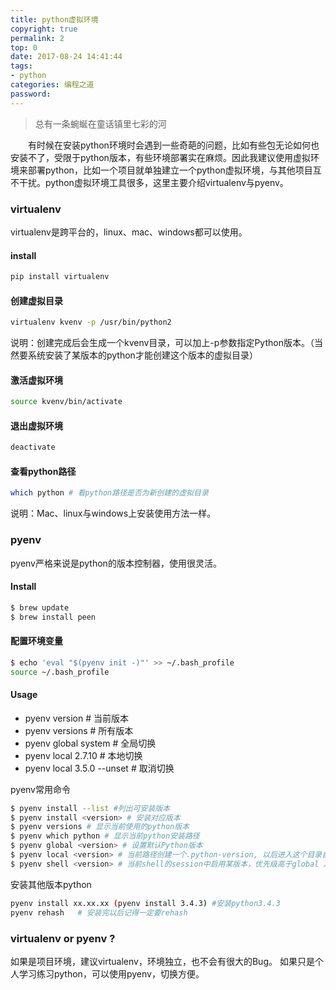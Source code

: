 ```yaml
---
title: python虚拟环境
copyright: true
permalink: 2
top: 0
date: 2017-08-24 14:41:44
tags:
- python
categories: 编程之道
password:
---
```

<blockquote class="blockquote-center">总有一条蜿蜒在童话镇里七彩的河</blockquote>
　　有时候在安装python环境时会遇到一些奇葩的问题，比如有些包无论如何也安装不了，受限于python版本，有些环境部署实在麻烦。因此我建议使用虚拟环境来部署python，比如一个项目就单独建立一个python虚拟环境，与其他项目互不干扰。python虚拟环境工具很多，这里主要介绍virtualenv与pyenv。
<!--more -->

### virtualenv
virtualenv是跨平台的，linux、mac、windows都可以使用。
#### install
```bash
pip install virtualenv
```
#### 创建虚拟目录
```bash
virtualenv kvenv -p /usr/bin/python2
```
说明：创建完成后会生成一个kvenv目录，可以加上-p参数指定Python版本。（当然要系统安装了某版本的python才能创建这个版本的虚拟目录）
#### 激活虚拟环境
```bash
source kvenv/bin/activate
```
#### 退出虚拟环境
```bash
deactivate
```

#### 查看python路径
```bash
which python # 看python路径是否为新创建的虚拟目录
```

说明：Mac、linux与windows上安装使用方法一样。

### pyenv
pyenv严格来说是python的版本控制器，使用很灵活。

#### Install
```bash
$ brew update
$ brew install peen
```

#### 配置环境变量
```bash
$ echo 'eval "$(pyenv init -)"' >> ~/.bash_profile
source ~/.bash_profile
```

#### Usage
* pyenv version # 当前版本
* pyenv versions # 所有版本
* pyenv global system # 全局切换
* pyenv local 2.7.10 # 本地切换
* pyenv local 3.5.0 --unset # 取消切换

pyenv常用命令
```bash
$ pyenv install --list #列出可安装版本
$ pyenv install <version> # 安装对应版本
$ pyenv versions # 显示当前使用的python版本
$ pyenv which python # 显示当前python安装路径
$ pyenv global <version> # 设置默认Python版本
$ pyenv local <version> # 当前路径创建一个.python-version, 以后进入这个目录自动切换为该版本
$ pyenv shell <version> # 当前shell的session中启用某版本，优先级高于global 及 local
```

安装其他版本python
```bash
pyenv install xx.xx.xx (pyenv install 3.4.3) #安装python3.4.3
pyenv rehash   # 安装完以后记得一定要rehash
```

### virtualenv or pyenv ?
如果是项目环境，建议virtualenv，环境独立，也不会有很大的Bug。
如果只是个人学习练习python，可以使用pyenv，切换方便。


